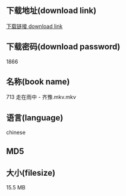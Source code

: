 ## 下载地址(download link)
[下载链接 download link](https://voluble-croquembouche-d321dc.netlify.app/?s=713+%E8%B5%B0%E5%9C%A8%E9%9B%A8%E4%B8%AD+-+%E9%BD%90%E8%B1%AB.mkv)

## 下载密码(download password)
1866

## 名称(book name)
713 走在雨中 - 齐豫.mkv.mkv

## 语言(language)
chinese

## MD5


## 大小(filesize)
15.5 MB
